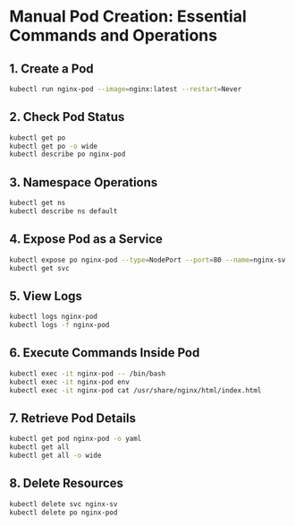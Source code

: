 # Manual Pod Creation: Essential Commands and Operations

## 1. Create a Pod
```bash
kubectl run nginx-pod --image=nginx:latest --restart=Never
```

## 2. Check Pod Status
```bash
kubectl get po
kubectl get po -o wide
kubectl describe po nginx-pod
```

## 3. Namespace Operations
```bash
kubectl get ns
kubectl describe ns default
```

## 4. Expose Pod as a Service
```bash
kubectl expose po nginx-pod --type=NodePort --port=80 --name=nginx-sv
kubectl get svc
```

## 5. View Logs
```bash
kubectl logs nginx-pod
kubectl logs -f nginx-pod
```

## 6. Execute Commands Inside Pod
```bash
kubectl exec -it nginx-pod -- /bin/bash
kubectl exec -it nginx-pod env
kubectl exec -it nginx-pod cat /usr/share/nginx/html/index.html
```

## 7. Retrieve Pod Details
```bash
kubectl get pod nginx-pod -o yaml
kubectl get all
kubectl get all -o wide
```

## 8. Delete Resources
```bash
kubectl delete svc nginx-sv
kubectl delete po nginx-pod
```
